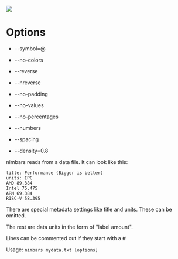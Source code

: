 ![](http://i.imgur.com/8w6Qkrk.jpg)

# Options

- --symbol=@

- --no-colors

- --reverse

- --nreverse

- --no-padding

- --no-values

- --no-percentages

- --numbers

- --spacing

- --density=0.8

nimbars reads from a data file. It can look like this:

```
title: Performance (Bigger is better)
units: IPC
AMD 89.384
Intel 75.475
ARM 69.384
RISC-V 58.395
```

There are special metadata settings like title and units. These can be omitted.

The rest are data units in the form of "label amount".

Lines can be commented out if they start with a #

Usage: `nimbars mydata.txt [options]`
